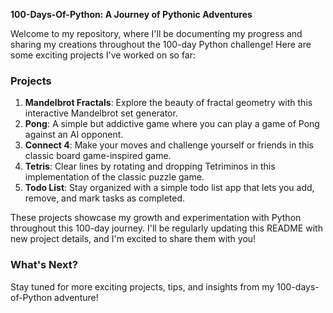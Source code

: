 **100-Days-Of-Python: A Journey of Pythonic Adventures**

Welcome to my repository, where I'll be documenting my progress and sharing my creations throughout the 100-day Python challenge! Here are some exciting projects I've worked on so far:

### Projects

1. **Mandelbrot Fractals**: Explore the beauty of fractal geometry with this interactive Mandelbrot set generator.
2. **Pong**: A simple but addictive game where you can play a game of Pong against an AI opponent.
3. **Connect 4**: Make your moves and challenge yourself or friends in this classic board game-inspired game.
4. **Tetris**: Clear lines by rotating and dropping Tetriminos in this implementation of the classic puzzle game.
5. **Todo List**: Stay organized with a simple todo list app that lets you add, remove, and mark tasks as completed.

These projects showcase my growth and experimentation with Python throughout this 100-day journey. I'll be regularly updating this README with new project details, and I'm excited to share them with you!

### What's Next?

Stay tuned for more exciting projects, tips, and insights from my 100-days-of-Python adventure! 
